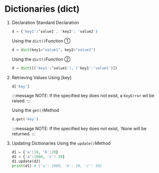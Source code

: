 # Dictionaries (dict)
1. Declaration
   Standard Declaration
   ```py
   d = {'key1':’value1', 'key2': 'value2'}
   ```
   Using the `dict()`Function ①
   ```py
   d = dict(key1="value1", key2="value2")
   ```
   Using the `dict()`Function ②
   ```py
   d = dict([('key1':’value1'), ('key1':’value1')])
   ```
   
3. Retrieving Values
   Using [key]
   ```py
   d['key']
   ```
   :::message
   NOTE: If the specified key does not exist, a `KeyError` wil be raised.
   :::

   Using the `get()`Method

    ```py
    d.get('key')
    ```
    :::message
   NOTE: If the specified key does not exist, `None will be returned.
   :::

4. Updating Dictionaries
   Using the `update()`Method
   ```py
   d1 = {'a':10, 'b':20}
   d2 = {'a':1000, 'c': 30}
   d1.update(d2)
   print(d1) # {'a': 1000, 'b': 20, 'c': 30}
   ```